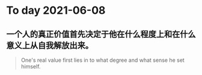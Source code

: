
# To day 2021-06-08


## 一个人的真正价值首先决定于他在什么程度上和在什么意义上从自我解放出来。
> One's real value first lies in to what degree and what sense he set himself.

    